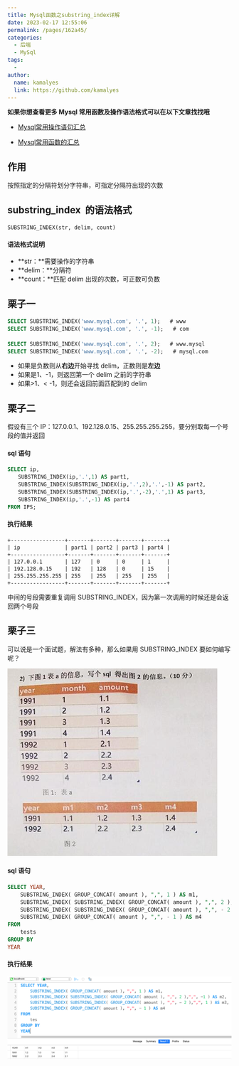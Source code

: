 ```yaml
---
title: Mysql函数之substring_index详解
date: 2023-02-17 12:55:06
permalink: /pages/162a45/
categories:
  - 后端
  - MySql
tags:
  - 
author: 
  name: kamalyes
  link: https://github.com/kamalyes
---
```

**如果你想查看更多 Mysql 常用函数及操作语法格式可以在以下文章找找哦**

- [Mysql常用操作语句汇总](./59.Mysql常用操作语句汇总.md)

- [Mysql常用函数的汇总](./01.Mysql常用函数汇总.md)


作用
----

按照指定的分隔符划分字符串，可指定分隔符出现的次数

substring_index  的语法格式
-----------------------

```
SUBSTRING_INDEX(str, delim, count)
```

#### 语法格式说明

*   **str：**需要操作的字符串
*   **delim：**分隔符
*   **count：**匹配 delim 出现的次数，可正数可负数

栗子一
---

```sql
SELECT SUBSTRING_INDEX('www.mysql.com', '.', 1);   # www
SELECT SUBSTRING_INDEX('www.mysql.com', '.', -1);   # com

SELECT SUBSTRING_INDEX('www.mysql.com', '.', 2);   # www.mysql
SELECT SUBSTRING_INDEX('www.mysql.com', '.', -2);   # mysql.com
```

*   如果是负数则从**右边**开始寻找 delim，正数则是**左边**
*   如果是1、-1，则返回第一个 delim 之前的字符串
*   如果>1、< -1，则还会返回前面匹配到的 delim

栗子二
---

假设有三个 IP：127.0.0.1、192.128.0.15、255.255.255.255，要分别取每一个号段的值并返回

#### sql 语句

```sql
SELECT ip, 
　　SUBSTRING_INDEX(ip,'.',1) AS part1, 
　　SUBSTRING_INDEX(SUBSTRING_INDEX(ip,'.',2),'.',-1) AS part2, 
　　SUBSTRING_INDEX(SUBSTRING_INDEX(ip,'.',-2),'.',1) AS part3, 
　　SUBSTRING_INDEX(ip,'.',-1) AS part4  
FROM IPS;
```

#### 执行结果

```
+-----------------+-------+-------+-------+-------+
| ip              | part1 | part2 | part3 | part4 |
+-----------------+-------+-------+-------+-------+
| 127.0.0.1       | 127   | 0     | 0     | 1     |
| 192.128.0.15    | 192   | 128   | 0     | 15    |
| 255.255.255.255 | 255   | 255   | 255   | 255   |
+-----------------+-------+-------+-------+-------+
```

中间的号段需要重复调用 SUBSTRING_INDEX，因为第一次调用的时候还是会返回两个号段

栗子三
---

可以说是一个面试题，解法有多种，那么如果用 SUBSTRING_INDEX 要如何编写呢？

![](https://raw.githubusercontent.com/kamalyes/image-bed/master/col//mysql/Snipaste_2023-02-17_12-55-15.png)

#### sql 语句

```sql
SELECT YEAR,
    SUBSTRING_INDEX( GROUP_CONCAT( amount ), ",", 1 ) AS m1,
    SUBSTRING_INDEX( SUBSTRING_INDEX( GROUP_CONCAT( amount ), ",", 2 ),",", -1 ) AS m2,
    SUBSTRING_INDEX( SUBSTRING_INDEX( GROUP_CONCAT( amount ), ",", - 2 ),",", 1 ) AS m3,
    SUBSTRING_INDEX( GROUP_CONCAT( amount ), ",", - 1 ) AS m4 
FROM
    tests 
GROUP BY
YEAR
```

#### 执行结果

![](https://raw.githubusercontent.com/kamalyes/image-bed/master/col//mysql/Snipaste_2023-02-17_12-53-29.png)
